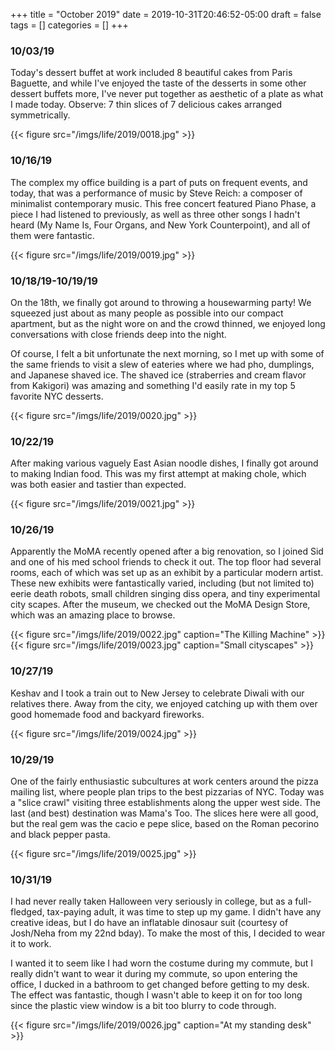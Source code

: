 +++
title = "October 2019"
date = 2019-10-31T20:46:52-05:00
draft = false
tags = []
categories = []
+++

### 10/03/19

Today's dessert buffet at work included 8 beautiful cakes from Paris Baguette, and while I've enjoyed the taste of the desserts in some other dessert buffets more, I've never put together as aesthetic of a plate as what I made today. Observe: 7 thin slices of 7 delicious cakes arranged symmetrically.

{{< figure src="/imgs/life/2019/0018.jpg" >}}

### 10/16/19

The complex my office building is a part of puts on frequent events, and today, that was a performance of music by Steve Reich: a composer of minimalist contemporary music. This free concert featured Piano Phase, a piece I had listened to previously, as well as three other songs I hadn't heard (My Name Is, Four Organs, and New York Counterpoint), and all of them were fantastic.

{{< figure src="/imgs/life/2019/0019.jpg" >}}

### 10/18/19-10/19/19

On the 18th, we finally got around to throwing a housewarming party! We squeezed just about as many people as possible into our compact apartment, but as the night wore on and the crowd thinned, we enjoyed long conversations with close friends deep into the night.

Of course, I felt a bit unfortunate the next morning, so I met up with some of the same friends to visit a slew of eateries where we had pho, dumplings, and Japanese shaved ice. The shaved ice (straberries and cream flavor from Kakigori) was amazing and something I'd easily rate in my top 5 favorite NYC desserts.

{{< figure src="/imgs/life/2019/0020.jpg" >}}

### 10/22/19

After making various vaguely East Asian noodle dishes, I finally got around to making Indian food. This was my first attempt at making chole, which was both easier and tastier than expected.

{{< figure src="/imgs/life/2019/0021.jpg" >}}

### 10/26/19

Apparently the MoMA recently opened after a big renovation, so I joined Sid and one of his med school friends to check it out. The top floor had several rooms, each of which was set up as an exhibit by a particular modern artist. These new exhibits were fantastically varied, including (but not limited to) eerie death robots, small children singing diss opera, and tiny experimental city scapes. After the museum, we checked out the MoMA Design Store, which was an amazing place to browse.

{{< figure src="/imgs/life/2019/0022.jpg" caption="The Killing Machine" >}}
{{< figure src="/imgs/life/2019/0023.jpg" caption="Small cityscapes" >}}

### 10/27/19

Keshav and I took a train out to New Jersey to celebrate Diwali with our relatives there. Away from the city, we enjoyed catching up with them over good homemade food and backyard fireworks.

{{< figure src="/imgs/life/2019/0024.jpg"  >}}

### 10/29/19

One of the fairly enthusiastic subcultures at work centers around the pizza mailing list, where people plan trips to the best pizzarias of NYC. Today was a "slice crawl" visiting three establishments along the upper west side. The last (and best) destination was Mama's Too. The slices here were all good, but the real gem was the cacio e pepe slice, based on the Roman pecorino and black pepper pasta.

{{< figure src="/imgs/life/2019/0025.jpg"  >}}

### 10/31/19

I had never really taken Halloween very seriously in college, but as a full-fledged, tax-paying adult, it was time to step up my game. I didn't have any creative ideas, but I do have an inflatable dinosaur suit (courtesy of Josh/Neha from my 22nd bday). To make the most of this, I decided to wear it to work.

I wanted it to seem like I had worn the costume during my commute, but I really didn't want to wear it during my commute, so upon entering the office, I ducked in a bathroom to get changed before getting to my desk. The effect was fantastic, though I wasn't able to keep it on for too long since the plastic view window is a bit too blurry to code through.

{{< figure src="/imgs/life/2019/0026.jpg" caption="At my standing desk" >}}
